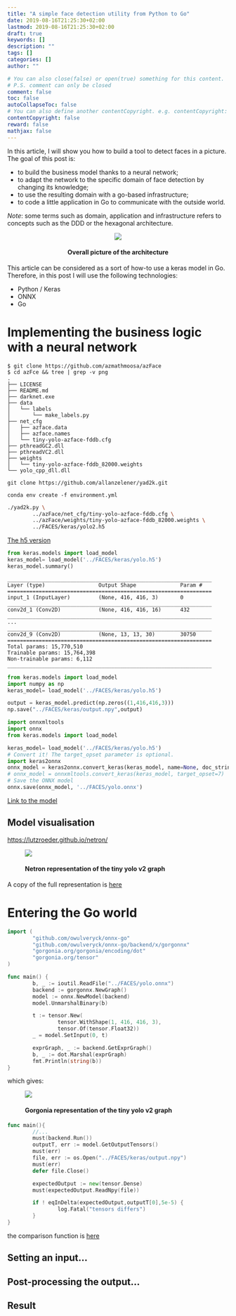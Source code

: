 ```yaml
---
title: "A simple face detection utility from Python to Go"
date: 2019-08-16T21:25:30+02:00
lastmod: 2019-08-16T21:25:30+02:00
draft: true
keywords: []
description: ""
tags: []
categories: []
author: ""

# You can also close(false) or open(true) something for this content.
# P.S. comment can only be closed
comment: false
toc: false
autoCollapseToc: false
# You can also define another contentCopyright. e.g. contentCopyright: "This is another copyright."
contentCopyright: false
reward: false
mathjax: false
---
```


In this article, I will show you how to build a tool to detect faces in a picture.
The goal of this post is:

* to build the business model thanks to a neural network;
* to adapt the network to the specific domain of face detection by changing its knowledge;
* to use the resulting domain with a go-based infrastructure;
* to code a little application in Go to communicate with the outside world.

_Note_: some terms such as domain, application and infrastructure refers to concepts such as the DDD or the
hexagonal architecture.

<center>
<figure>
  <img src="/assets/yolofaces/archi1.png" >
  <figcaption>
      <h4>Overall picture of the architecture</h4>
  </figcaption>
</figure>
</center>

This article can be considered as a sort of how-to use a keras model in Go.
Therefore, in this post I will use the following technologies:

* Python / Keras
* ONNX
* Go


# Implementing the business logic with a neural network

<!--more-->

```
$ git clone https://github.com/azmathmoosa/azFace
$ cd azFce && tree | grep -v png
.
├── LICENSE
├── README.md
├── darknet.exe
├── data
│   └── labels
│       └── make_labels.py
├── net_cfg
│   ├── azface.data
│   ├── azface.names
│   └── tiny-yolo-azface-fddb.cfg
├── pthreadGC2.dll
├── pthreadVC2.dll
├── weights
│   └── tiny-yolo-azface-fddb_82000.weights
└── yolo_cpp_dll.dll
```

`git clone https://github.com/allanzelener/yad2k.git`

`conda env create -f environment.yml`



```bash
./yad2k.py \
        ../azFace/net_cfg/tiny-yolo-azface-fddb.cfg \
        ../azFace/weights/tiny-yolo-azface-fddb_82000.weights \
        ../FACES/keras/yolo2.h5
```

[The h5 version](https://drive.google.com/file/d/1O4BF8m3WrrHTIHnqFtl2oghaw_esRaYn/view)

```python
from keras.models import load_model
keras_model= load_model('../FACES/keras/yolo.h5')
keras_model.summary()
```

```
_________________________________________________________________
Layer (type)                 Output Shape              Param #   
=================================================================
input_1 (InputLayer)         (None, 416, 416, 3)       0         
_________________________________________________________________
conv2d_1 (Conv2D)            (None, 416, 416, 16)      432       
_________________________________________________________________
...
_________________________________________________________________
conv2d_9 (Conv2D)            (None, 13, 13, 30)        30750     
=================================================================
Total params: 15,770,510
Trainable params: 15,764,398
Non-trainable params: 6,112
_________________________________________________________________
```

```python
from keras.models import load_model
import numpy as np
keras_model= load_model('../FACES/keras/yolo.h5')

output = keras_model.predict(np.zeros((1,416,416,3)))
np.save("../FACES/keras/output.npy",output)
```

```python
import onnxmltools
import onnx
from keras.models import load_model

keras_model= load_model('../FACES/keras/yolo.h5')
# Convert it! The target_opset parameter is optional.
import keras2onnx
onnx_model = keras2onnx.convert_keras(keras_model, name=None, doc_string='', target_opset=None, channel_first_inputs=None)
# onnx_model = onnxmltools.convert_keras(keras_model, target_opset=7)
# Save the ONNX model
onnx.save(onnx_model, '../FACES/yolo.onnx')
```

[Link to the model](https://github.com/owulveryck/gofaces/raw/master/model.onnx)

## Model visualisation

https://lutzroeder.github.io/netron/

<figure>
  <img src="/assets/yolofaces/netron-extract.png" link="/assets/yolofaces/netron.png">
  <figcaption>
      <h4>Netron representation of the tiny yolo v2 graph</h4>
  </figcaption>
</figure>

A copy of the full representation is [here](/assets/yolofaces/netron.png)

# Entering the Go world

```go
import (
        "github.com/owulveryck/onnx-go"
        "github.com/owulveryck/onnx-go/backend/x/gorgonnx"
        "gorgonia.org/gorgonia/encoding/dot"
        "gorgonia.org/tensor"
)

func main() {
        b, _ := ioutil.ReadFile("../FACES/yolo.onnx")
        backend := gorgonnx.NewGraph()
        model := onnx.NewModel(backend)
        model.UnmarshalBinary(b)

        t := tensor.New(
                tensor.WithShape(1, 416, 416, 3), 
                tensor.Of(tensor.Float32))
        _ = model.SetInput(0, t)

        exprGraph, _ := backend.GetExprGraph()
        b, _ := dot.Marshal(exprGraph)
        fmt.Println(string(b))
}
```

which gives:
<figure>
  <img src="/assets/yolofaces/onnx-gorgonia-preview.png" >
  <figcaption>
      <h4>Gorgonia representation of the tiny yolo v2 graph</h4>
  </figcaption>
</figure>

```go
func main(){
        //...
        must(backend.Run())
        outputT, err := model.GetOutputTensors()
        must(err)
        file, err := os.Open("../FACES/keras/output.npy")
        must(err)
        defer file.Close()

        expectedOutput := new(tensor.Dense)
        must(expectedOutput.ReadNpy(file))

        if ! eqInDelta(expectedOutput,outputT[0],5e-5) {
                log.Fatal("tensors differs")
        }
}
```
the comparison function is [here](https://gist.github.com/owulveryck/3d15c0eb9cf7dea6518116ec0a5be581#file-compare_tensor-go)

## Setting an input...


## Post-processing the output...


## Result
